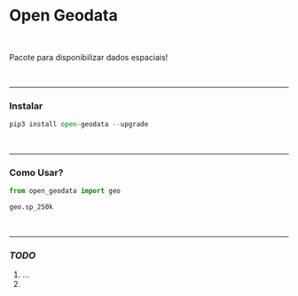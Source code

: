 # Open Geodata

<br>

Pacote para disponibilizar dados espaciais!

<br>

---

### Instalar

```python
pip3 install open-geodata --upgrade
```

<br>

---

### Como Usar?

```python
from open_geodata import geo

geo.sp_250k
```



<br>

---

### *TODO*

1. ...
2. 